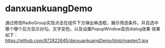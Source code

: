 # danxuankuangDemo
通过修改RadioGroup实现点击在组件下方弹出单选框，展示筛选条件。并且选中哪个哪个后方显示对勾。文字变色。以及设置PopupWindow高仿dialog效果
效果如下：
https://github.com/872822645/danxuankuangDemo/blob/master/1.jpg
